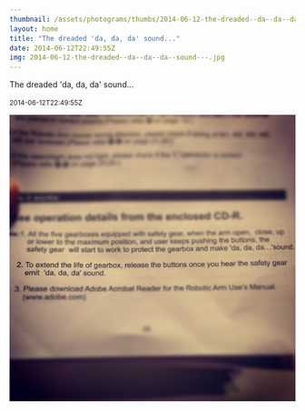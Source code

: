 ```yaml
---
thumbnail: /assets/photograms/thumbs/2014-06-12-the-dreaded--da--da--da--sound---.jpg
layout: home
title: "The dreaded 'da, da, da' sound..."
date: 2014-06-12T22:49:55Z
img: 2014-06-12-the-dreaded--da--da--da--sound---.jpg
---
```


The dreaded 'da, da, da' sound...

<small>2014-06-12T22:49:55Z</small>

![The dreaded 'da, da, da' sound...](2014-06-12-the-dreaded--da--da--da--sound---.jpg)
